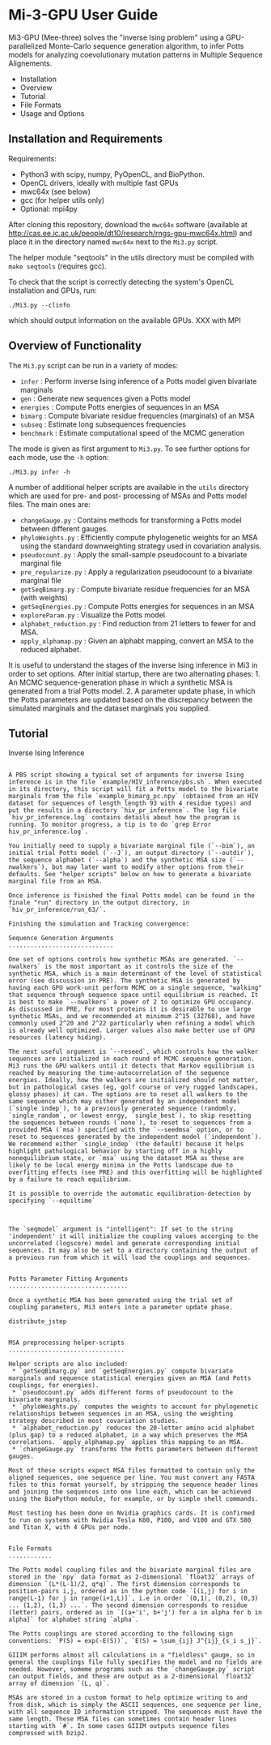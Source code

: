 
Mi-3-GPU User Guide
===================

Mi3-GPU (Mee-three) solves the "inverse Ising problem" using a GPU-parallelized Monte-Carlo sequence generation algorithm, to infer Potts models for analyzing coevolutionary mutation patterns in Multiple Sequence Alignements.

 * Installation
 * Overview
 * Tutorial
 * File Formats
 * Usage and Options

Installation and Requirements
-----------------------------

Requirements: 

 * Python3 with scipy, numpy, PyOpenCL, and BioPython. 
 * OpenCL drivers, ideally with multiple fast GPUs
 * mwc64x (see below)
 * gcc (for helper utils only)
 * Optional: mpi4py

After cloning this repository, download the `mwc64x` software (available at http://cas.ee.ic.ac.uk/people/dt10/research/rngs-gpu-mwc64x.html) and place it in the directory named `mwc64x` next to the `Mi3.py` script.

The helper module "seqtools" in the utils directory must be compiled with `make seqtools` (requires gcc). 

To check that the script is correctly detecting the system's OpenCL installation and GPUs, run:

    ./Mi3.py --clinfo

which should output information on the available GPUs. XXX with MPI

Overview of Functionality
-------------------------

The `Mi3.py` script can be run in a variety of modes:

 * `infer` : Perform inverse Ising inference of a Potts model given bivariate marginals
 * `gen` : Generate new sequences given a Potts model
 * `energies` : Compute Potts energies of sequences in an MSA
 * `bimarg` : Compute bivariate residue frequencies (marginals) of an MSA
 * `subseq` : Estimate long subsequences frequencies
 * `benchmark` : Estimate computational speed of the MCMC generation

The mode is given as first argument to `Mi3.py`. To see further options for each mode, use the `-h` option:

    ./Mi3.py infer -h

A number of additional helper scripts are available in the `utils` directory
which are used for pre- and post- processing of MSAs and Potts model files.
The main ones are:

 * `changeGauge.py` : Contains methods for transforming a Potts model between different gauges.
 * `phyloWeights.py` : Efficiently compute phylogenetic weights for an MSA using the standard downweighting strategy used in covariation analysis.
 * `pseudocount.py` : Apply the small-sample pseudocount to a bivariate marginal file
 * `pre_regularize.py` : Apply a regularization pseudocount to a bivariate marginal file
 * `getSeqBimarg.py` : Compute bivariate residue frequencies for an MSA (with weights)
 * `getSeqEnergies.py` : Compute Potts energies for sequences in an MSA
 * `exploreParam.py` : Visualize the Potts model
 * `alphabet_reduction.py` : Find reduction from 21 letters to fewer for and MSA.
 * `apply_alphamap.py` : Given an alphabt mapping, convert an MSA to the reduced alphabet.

It is useful to understand the stages of the inverse Ising inference in Mi3 in order to set options. After initial startup, there are two alternating phases: 1. An MCMC sequence-generation phase in which a synthetic MSA is generated from a trial Potts model. 2. A parameter update phase, in which the Potts parameters are updated based on the discrepancy between the simulated marginals and the dataset marginals you supplied.

Tutorial
--------

Inverse Ising Inference
~~~~~~~~~~~~~~~~~~~~~~~

A PBS script showing a typical set of arguments for inverse Ising inference is in the file `example/HIV_inference/pbs.sh`. When executed in its directory, this script will fit a Potts model to the bivariate marginals from the file `example_bimarg_pc.npy` (obtained from an HIV dataset for sequences of length length 93 with 4 residue types) and put the results in a directory `hiv_pr_inference`. The log file `hiv_pr_inference.log` contains details about how the program is running. To monitor progress, a tip is to do `grep Error hiv_pr_inference.log`.

You initially need to supply a bivariate marginal file (`--bim`), an initial trial Potts model (`--J`), an output directory (`--outdir`), the sequence alphabet (`--alpha`) and the synthetic MSA size (`--nwalkers`), but may later want to modify other options from their defaults. See "helper scripts" below on how to generate a bivariate marginal file from an MSA.

Once inference is finished the final Potts model can be found in the finale "run" directory in the output directory, in `hiv_pr_inference/run_63/`.

Finishing the simulation and Tracking convergence:

Sequence Generation Arguments
.............................

One set of options controls how synthetic MSAs are generated. `--nwalkers` is the most important as it controls the size of the synthetic MSA, which is a main determinant of the level of statistical error (see discussion in PRE). The synthetic MSA is generated by having each GPU work-unit perform MCMC on a single sequence, "walking" that sequence through sequence space until equilibrium is reached. It is best to make `--nwalkers` a power of 2 to optimize GPU occupancy. As discussed in PRE, For most proteins it is desirable to use large synthetic MSAs, and we recommended at minimum 2^15 (32768), and have commonly used 2^20 and 2^22 particularly when refining a model which is already well optimized. Larger values also make better use of GPU resources (latency hiding).

The next useful argument is `--reseed`, which controls how the walker sequences are initialized in each round of MCMC sequence generation. Mi3 runs the GPU walkers until it detects that Markov equilibrium is reached by measuring the time-autocorrelation of the sequence energies. Ideally, how the walkers are initialized should not matter, but in pathological cases (eg, golf course or very rugged landscapes, glassy phases) it can. The options are to reset all walkers to the same sequence which may either generated by an independent model (`single indep`), to a previously generated sequence (randomly, `single_random`, or lowest enrgy, `single_best`), to skip resetting the sequences between rounds (`none`), to reset to sequences from a provided MSA (`msa`) specified with the `--seedmsa` option, or to reset to sequences generated by the independent model (`independent`). We recommend either `single_indep` (the default) because it helps highlight pathological behavior by starting off in a highly nonequilibrium state, or `msa` using the dataset MSA as these are likely to be local energy minima in the Potts landscape due to overfitting effects (see PRE) and this overfitting will be highlighted by a failure to reach equilibrium.

It is possible to override the automatic equilibration-detection by specifying `--equiltime`



The `seqmodel` argument is "intelligent": If set to the string 'independent' it will initialize the coupling values accorging to the uncorrelated (logscore) model and generate corresponding initial sequences. It may also be set to a directory containing the output of a previous run from which it will load the couplings and sequences. 


Potts Parameter Fitting Arguments
.................................

Once a synthetic MSA has been generated using the trial set of coupling parameters, Mi3 enters into a parameter update phase. 

distribute_jstep


MSA preprocessing helper-scripts
................................

Helper scripts are also included: 
 * `getSeqBimarg.py` and `getSeqEnergies.py` compute bivariate marginals and sequence statistical energies given an MSA (and Potts couplings, for energies).
 * `pseudocount.py` adds different forms of pseudocount to the bivariate marginals.
 * `phyloWeights.py` computes the weights to account for phylogenetic relationships between sequences in an MSA, using the weighting strategy described in most covariation studies.
 * `alphabet_reduction.py` reduces the 20-letter amino acid alphabet (plus gap) to a reduced alphabet, in a way which preserves the MSA correlations. `apply_alphamap.py` applies this mapping to an MSA.
 * `changeGauge.py` transforms the Potts parameters between different gauges.

Most of these scripts expect MSA files formatted to contain only the aligned sequences, one sequence per line. You must convert any FASTA files to this format yourself, by stripping the sequence header lines and joining the sequences into one line each, which can be achieved using the BioPython module, for example, or by simple shell commands. 

Most testing has been done on Nvidia graphics cards. It is confirmed to run on systems with Nvidia Tesla K80, P100, and V100 and GTX 580 and Titan X, with 4 GPUs per node.


File Formats
............

The Potts model coupling files and the bivariate marginal files are stored in the `npy` data format as 2-dimensional `float32` arrays of dimension `(L*(L-1)/2, q*q)`. The first dimension corresponds to position-pairs i,j, ordered as in the python code `[(i,j) for i in range(L-1) for j in range(i+1,L)]`, i.e in order `(0,1), (0,2), (0,3) ... (1,2), (1,3) ...`. The second dimension corresponds to residue (letter) pairs, ordered as in `[(a+'i', b+'j') for a in alpha for b in alpha]` for alphabet string `alpha`.

The Potts couplings are stored according to the following sign conventions: `P(S) = exp(-E(S))`, `E(S) = \sum_{ij} J^{ij}_{s_i s_j}`.

GIIIM performs almost all calculations in a "fieldless" gauge, so in general the couplings file fully specifies the model and no fields are needed. However, someme programs such as the `changeGauge.py` script can output fields, and these are output as a 2-dimensional `float32` array of dimension `(L, q)`.

MSAs are stored in a custom format to help optimize writing to and from disk, which is simply the ASCII sequences, one sequence per line, with all sequence ID information stripped. The sequences must have the same length. These MSA files can sometimes contain header lines starting with `#`. In some cases GIIIM outputs sequence files compressed with bzip2.

